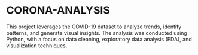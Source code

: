 # CORONA-ANALYSIS
This project leverages the COVID-19 dataset to analyze trends, identify patterns, and generate visual insights. The analysis was conducted using Python, with a focus on data cleaning, exploratory data analysis (EDA), and visualization techniques.
